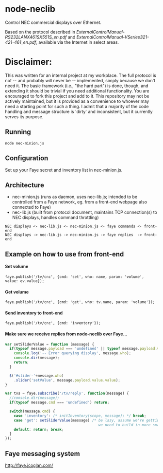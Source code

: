 node-neclib
===========

Control NEC commercial displays over Ethernet.

Based on the protocol described in *ExternalControlManual-RS232LANX461SX551S_en.pdf* and *ExternalControlManual-VSeries321-421-461_en.pdf*, available via the Internet in select areas.

# Disclaimer: #

This was written for an internal project at my workplace. The full protocol is not -- and probably will never be --  implemented, simply because we don't need it. The basic framework (i.e., "the hard part") is done, though, and extending it should be trivial if you need additional functionality. You are encouraged to fork this project and add to it. This repository may not be actively maintained, but it is provided as a convenience to whoever may need a starting point for such a thing. I admit that a majority of the code handling and message structure is 'dirty' and inconsistent, but it currently serves its purpose.


## Running ##

`node nec-minion.js`


## Configuration ##

Set up your Faye secret and inventory list in nec-minion.js.


## Architecture ##

* nec-minion.js (runs as daemon, uses nec-lib.js; intended to be controlled from a Faye network, eg. from a front-end webpage also connected to Faye)
* nec-lib.js (built from protocol document, maintains TCP connection(s) to NEC displays, handles command throttling)

```
NEC displays <- nec-lib.js <- nec-minion.js <- faye commands <- front-end
NEC displays -> nec-lib.js -> nec-minion.js -> faye replies  -> front-end
```

## Example on how to use from front-end ##

#### Set volume

`faye.publish('/tv/cnc', {cmd: 'set', who: name, param: 'volume', value: ev.value});`

#### Get volume

`faye.publish('/tv/cnc', {cmd: 'get', who: tv.name, param: 'volume'});`

#### Send inventory to front-end

`faye.publish('/tv/cnc', {cmd: 'inventory'});`

#### Make sure we receive replies from node-neclib over Faye...
```js
var setSliderValue = function (message) {
  if(typeof message.payload === 'undefined' || typeof message.payload.value['ok'] === 'undefined' || message.payload.value['ok'] !== true) {
    console.log('-- Error querying display', message.who);
    console.dir(message);
    return;
  }

  $('#slider-'+message.who)
    .slider('setValue', message.payload.value.value);
}

var tvs = faye.subscribe('/tv/reply', function(message) {
  //console.dir(message);
  if(typeof message.cmd === 'undefined') return;

  switch(message.cmd) {
    case 'inventory': /* initInventory(scope, message); */ break;
    case 'get': setSliderValue(message) /* be lazy, assume we're getting back a volume, so we set the sliders. If we ever add more controls,
                                           we need to build in more smarts right here: inspect message.param, message.value, etc -hj 2014-02-02*/
    default: return; break;
  }
});
```

## Faye messaging system ##

http://faye.jcoglan.com/
